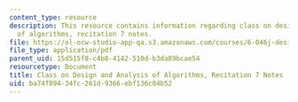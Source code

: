 ```yaml
---
content_type: resource
description: This resource contains information regarding class on design and analysis
  of algorithms, recitation 7 notes.
file: https://ol-ocw-studio-app-qa.s3.amazonaws.com/courses/6-046j-design-and-analysis-of-algorithms-spring-2015/ba74f89434fc261d9366ebf136c04b52_MIT6_046JS15_Recitation7.pdf
file_type: application/pdf
parent_uid: 15d515f8-c4b8-4142-510d-b3da89bcae54
resourcetype: Document
title: Class on Design and Analysis of Algorithms, Recitation 7 Notes
uid: ba74f894-34fc-261d-9366-ebf136c04b52
---
```

